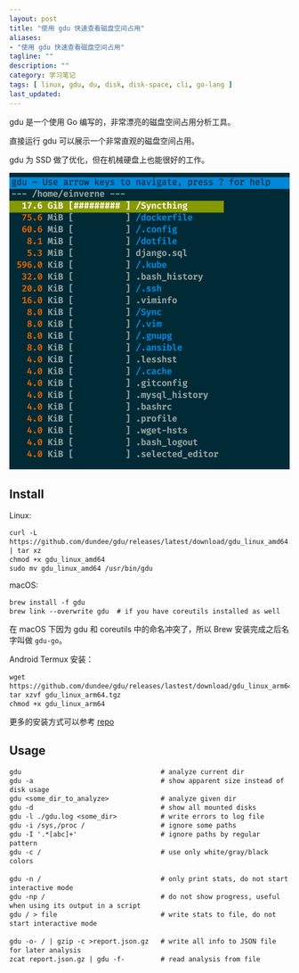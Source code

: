 ```yaml
---
layout: post
title: "使用 gdu 快速查看磁盘空间占用"
aliases:
- "使用 gdu 快速查看磁盘空间占用"
tagline: ""
description: ""
category: 学习笔记
tags: [ linux, gdu, du, disk, disk-space, cli, go-lang ]
last_updated:
---
```


gdu 是一个使用 Go 编写的，非常漂亮的磁盘空间占用分析工具。

直接运行 gdu 可以展示一个非常直观的磁盘空间占用。

gdu 为 SSD 做了优化，但在机械硬盘上也能很好的工作。

![gdu-20210904214154.png](/assets/gdu-20210904214154.png)

## Install
Linux:

```
curl -L https://github.com/dundee/gdu/releases/latest/download/gdu_linux_amd64.tgz | tar xz
chmod +x gdu_linux_amd64
sudo mv gdu_linux_amd64 /usr/bin/gdu
```

macOS:

```
brew install -f gdu
brew link --overwrite gdu  # if you have coreutils installed as well
```

在 macOS 下因为 gdu 和 coreutils 中的命名冲突了，所以 Brew 安装完成之后名字叫做 `gdu-go`。

Android Termux 安装：

```
wget https://github.com/dundee/gdu/releases/lastest/download/gdu_linux_arm64.tgz
tar xzvf gdu_linux_arm64.tgz
chmod +x gdu_linux_arm64
```

更多的安装方式可以参考 [repo](https://github.com/dundee/gdu)

## Usage

```
gdu                                   # analyze current dir
gdu -a                                # show apparent size instead of disk usage
gdu <some_dir_to_analyze>             # analyze given dir
gdu -d                                # show all mounted disks
gdu -l ./gdu.log <some_dir>           # write errors to log file
gdu -i /sys,/proc /                   # ignore some paths
gdu -I '.*[abc]+'                     # ignore paths by regular pattern
gdu -c /                              # use only white/gray/black colors

gdu -n /                              # only print stats, do not start interactive mode
gdu -np /                             # do not show progress, useful when using its output in a script
gdu / > file                          # write stats to file, do not start interactive mode

gdu -o- / | gzip -c >report.json.gz   # write all info to JSON file for later analysis
zcat report.json.gz | gdu -f-         # read analysis from file
```
